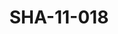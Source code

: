 ---
pid: SHA-11-018
title: SHA-11-018
language: en
original_label: 
rights: Sharhabil Ahmed
location_of_original: Sharhabil Ahmed
photographer_or_studio: 
scanned_from: photograph 12.3 by 16.5
_date: '1966'
location: Khartoum
description: Reception of Harambe with Za'im al Azhari
additional_notes: 
permission_display: 'yes'
on_server: 'no'
on_website: 'no'
permalink: /photopages/en/SHA-11-018
layout: photo-page
---